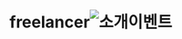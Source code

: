 # freelancer![소개이벤트](https://github.com/donheekang/freelancer/assets/148280996/5f4d0c23-d1d9-46e1-ba10-49d6d509a37e)
